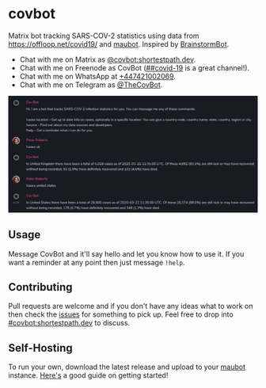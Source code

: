 # covbot

Matrix bot tracking SARS-COV-2 statistics using data from https://offloop.net/covid19/ and [maubot](https://maubot.xyz). Inspired by [BrainstormBot](https://twitter.com/BrainstormBot).

- Chat with me on Matrix as [@covbot:shortestpath.dev](https://matrix.to/#/@covbot:shortestpath.dev).
- Chat with me on Freenode as CovBot ([##covid-19](https://kiwiirc.com/client/irc.freenode.net/##covid-19) is a great channel!).
- Chat with me on WhatsApp at [+447421002069](https://wa.me/447421002069).
- Chat with me on Telegram as [@TheCovBot](https://t.me/TheCovBot).

![screenshot](screenshot.png "Asking @covbot:shortestpath.dev about cases in the US")

## Usage

Message CovBot and it'll say hello and let you know how to use it. If you want a reminder at any point then just message `!help`.

## Contributing

Pull requests are welcome and if you don't have any ideas what to work on then check the [issues](https://github.com/pwr22/covbot/issues) for something to pick up. Feel free to drop into [#covbot:shortestpath.dev](https://matrix.to/#/!awMILboqesCENShaME:shortestpath.dev?via=shortestpath.dev&via=matrix.org&via=thomcat.rocks) to discuss.

## Self-Hosting

To run your own, download the latest release and upload to your [maubot](https://maubot.xyz) instance. [Here's](https://www.tmplab.org/2020/04/01/how-to-install-and-run-bots-for-the-matrix-network/) a good guide on getting started!
